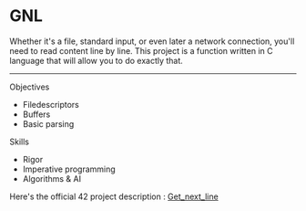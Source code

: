 # GNL
Whether it's a file, standard input, or even later a network connection, you'll need to read content line by line.
This project is a function written in C language that will allow you to do exactly that. 

---

Objectives
- Filedescriptors 
- Buffers 
- Basic parsing

Skills
- Rigor 
- Imperative programming 
- Algorithms & AI 

Here's the official 42 project description : [Get_next_line](https://cdn.intra.42.fr/pdf/pdf/661/get_next_line.fr.pdf)
